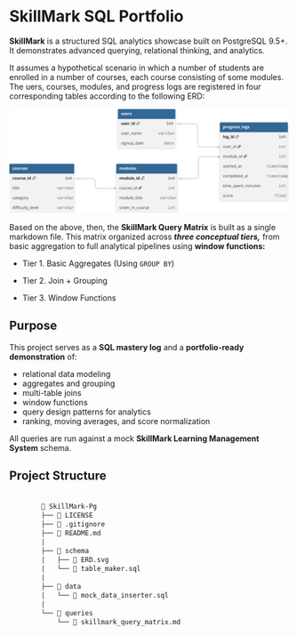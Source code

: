 # SkillMark SQL Portfolio

**SkillMark** is a structured SQL analytics showcase built on PostgreSQL 9.5+.
It demonstrates advanced querying, relational thinking, and analytics. 

It assumes a hypothetical scenario in which a number of students are enrolled in a number of courses, each course consisting of some modules. The uers, courses, modules, and progress logs are registered in four corresponding tables according to the following ERD:

<p align="center">
    <img src="/schema/ERD.svg" alt="SkillMark ERD" width="600"/>
</p>

Based on the above, then, the **SkillMark Query Matrix** is built as a single markdown file. This matrix organized across ***three conceptual tiers,*** from basic aggregation to full analytical pipelines using **window functions:**

- Tier 1. Basic Aggregates (Using `GROUP BY`)

- Tier 2. Join + Grouping

- Tier 3. Window Functions


## Purpose

This project serves as a **SQL mastery log** and a **portfolio-ready demonstration** of:

- relational data modeling
- aggregates and grouping
- multi-table joins
- window functions
- query design patterns for analytics
- ranking, moving averages, and score normalization

All queries are run against a mock **SkillMark Learning Management System** schema.

## Project Structure

<pre>
    <code>
        📁 SkillMark-Pg
        ├── 📄 LICENSE
        ├── 📄 .gitignore
        ├── 📄 README.md
        |
        ├── 📁 schema
        |   ├── 📄 ERD.svg
        |   └── 📄 table_maker.sql
        |
        ├── 📁 data
        |   └── 📄 mock_data_inserter.sql
        |
        └── 📁 queries
            └── 📄 skillmark_query_matrix.md
    </code>
</pre>

